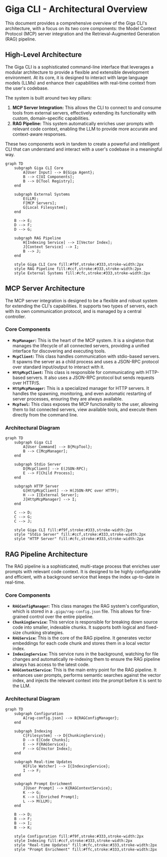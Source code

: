 # Giga CLI - Architectural Overview

This document provides a comprehensive overview of the Giga CLI's architecture, with a focus on its two core components: the Model Context Protocol (MCP) server integration and the Retrieval-Augmented Generation (RAG) pipeline.

## High-Level Architecture

The Giga CLI is a sophisticated command-line interface that leverages a modular architecture to provide a flexible and extensible development environment. At its core, it is designed to interact with large language models (LLMs) and enhance their capabilities with real-time context from the user's codebase.

The system is built around two key pillars:

1.  **MCP Server Integration:** This allows the CLI to connect to and consume tools from external servers, effectively extending its functionality with custom, domain-specific capabilities.
2.  **RAG Pipeline:** This system automatically enriches user prompts with relevant code context, enabling the LLM to provide more accurate and context-aware responses.

These two components work in tandem to create a powerful and intelligent CLI that can understand and interact with a user's codebase in a meaningful way.

```mermaid
graph TD
    subgraph Giga CLI Core
        A[User Input] --> B{Giga Agent};
        B --> C[UI Components];
        B --> D[Tool Registry];
    end

    subgraph External Systems
        E(LLM);
        F[MCP Servers];
        G[Local Filesystem];
    end

    B --> E;
    D --> F;
    D --> G;

    subgraph RAG Pipeline
        H[Indexing Service] --> I[Vector Index];
        J[Context Service] --> I;
        B --> J;
    end

    style Giga CLI Core fill:#f9f,stroke:#333,stroke-width:2px
    style RAG Pipeline fill:#ccf,stroke:#333,stroke-width:2px
    style External Systems fill:#cfc,stroke:#333,stroke-width:2px
```

## MCP Server Architecture

The MCP server integration is designed to be a flexible and robust system for extending the CLI's capabilities. It supports two types of servers, each with its own communication protocol, and is managed by a central controller.

### Core Components

*   **`McpManager`:** This is the heart of the MCP system. It is a singleton that manages the lifecycle of all connected servers, providing a unified interface for discovering and executing tools.
*   **`McpClient`:** This class handles communication with stdio-based servers. It spawns the server as a child process and uses a JSON-RPC protocol over standard input/output to interact with it.
*   **`HttpMcpClient`:** This class is responsible for communicating with HTTP-based servers. It also uses a JSON-RPC protocol but sends requests over HTTP/S.
*   **`HttpMcpManager`:** This is a specialized manager for HTTP servers. It handles the spawning, monitoring, and even automatic restarting of server processes, ensuring they are always available.
*   **`McpTool`:** This class exposes the MCP functionality to the user, allowing them to list connected servers, view available tools, and execute them directly from the command line.

### Architectural Diagram

```mermaid
graph TD
    subgraph Giga CLI
        A[User Command] --> B{McpTool};
        B --> C[McpManager];
    end

    subgraph Stdio Server
        D[McpClient] --> E(JSON-RPC);
        E --> F[Child Process];
    end

    subgraph HTTP Server
        G[HttpMcpClient] --> H(JSON-RPC over HTTP);
        H --> I[External Server];
        J[HttpMcpManager] --> I;
    end

    C --> D;
    C --> G;
    C --> J;

    style Giga CLI fill:#f9f,stroke:#333,stroke-width:2px
    style "Stdio Server" fill:#ccf,stroke:#333,stroke-width:2px
    style "HTTP Server" fill:#cfc,stroke:#333,stroke-width:2px
```

## RAG Pipeline Architecture

The RAG pipeline is a sophisticated, multi-stage process that enriches user prompts with relevant code context. It is designed to be highly configurable and efficient, with a background service that keeps the index up-to-date in real-time.

### Core Components

*   **`RAGConfigManager`:** This class manages the RAG system's configuration, which is stored in a `.giga/rag-config.json` file. This allows for fine-grained control over the entire pipeline.
*   **`ChunkingService`:** This service is responsible for breaking down source code into smaller, indexable chunks. It supports both logical and fixed-size chunking strategies.
*   **`RAGService`:** This is the core of the RAG pipeline. It generates vector embeddings for each code chunk and stores them in a local vector index.
*   **`IndexingService`:** This service runs in the background, watching for file changes and automatically re-indexing them to ensure the RAG pipeline always has access to the latest code.
*   **`RAGContextService`:** This is the main entry point for the RAG pipeline. It enhances user prompts, performs semantic searches against the vector index, and injects the relevant context into the prompt before it is sent to the LLM.

### Architectural Diagram

```mermaid
graph TD
    subgraph Configuration
        A[rag-config.json] --> B{RAGConfigManager};
    end

    subgraph Indexing
        C[Filesystem] --> D{ChunkingService};
        D --> E[Code Chunks];
        E --> F{RAGService};
        F --> G[Vector Index];
    end

    subgraph Real-time Updates
        H[File Watcher] --> I{IndexingService};
        I --> F;
    end

    subgraph Prompt Enrichment
        J[User Prompt] --> K{RAGContextService};
        K --> G;
        K --> L[Enriched Prompt];
        L --> M(LLM);
    end

    B --> D;
    B --> F;
    B --> I;
    B --> K;

    style Configuration fill:#f9f,stroke:#333,stroke-width:2px
    style Indexing fill:#ccf,stroke:#333,stroke-width:2px
    style "Real-time Updates" fill:#cfc,stroke:#333,stroke-width:2px
    style "Prompt Enrichment" fill:#ffc,stroke:#333,stroke-width:2px
